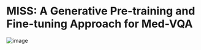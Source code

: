 # MISS: A Generative Pre-training and Fine-tuning Approach for Med-VQA
![image](https://github.com/TIMMY-CHAN/MISS/assets/125014501/8d396e43-a55e-4f57-ba04-06a7720a0b61)
